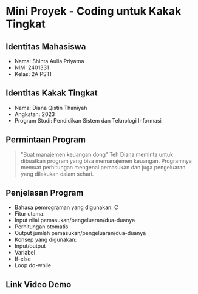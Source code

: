 # Mini Proyek - Coding untuk Kakak Tingkat

## Identitas Mahasiswa
- Nama: Shinta Aulia Priyatna
- NIM: 2401331
- Kelas: 2A PSTI

## Identitas Kakak Tingkat
- Nama: Diana Qistin Thaniyah
- Angkatan: 2023
- Program Studi: Pendidikan Sistem dan Teknologi Informasi
  
## Permintaan Program
> "Buat manajemen keuangan dong”
> Teh Diana meminta untuk dibuatkan program yang bisa memanajemen keuangan. Programnya memuat perhitungan mengenai pemasukan dan juga pengeluaran yang dilakukan dalam sehari.

## Penjelasan Program
- Bahasa pemrograman yang digunakan: C
- Fitur utama:
 - Input nilai pemasukan/pengeluaran/dua-duanya
 - Perhitungan otomatis
 - Output jumlah pemasukan/pengeluaran/dua-duanya
- Konsep yang digunakan:
 - Input/output
 - Variabel
 - If-else
 - Loop do-while
  
## Link Video Demo
